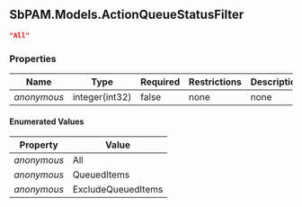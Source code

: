 
<h2 id="tocS_SbPAM.Models.ActionQueueStatusFilter">SbPAM.Models.ActionQueueStatusFilter</h2>

<a id="schemasbpam.models.actionqueuestatusfilter"></a>
<a id="schema_SbPAM.Models.ActionQueueStatusFilter"></a>
<a id="tocSsbpam.models.actionqueuestatusfilter"></a>
<a id="tocssbpam.models.actionqueuestatusfilter"></a>

```json
"All"

```

### Properties

|Name|Type|Required|Restrictions|Description|
|---|---|---|---|---|
|*anonymous*|integer(int32)|false|none|none|

#### Enumerated Values

|Property|Value|
|---|---|
|*anonymous*|All|
|*anonymous*|QueuedItems|
|*anonymous*|ExcludeQueuedItems|


